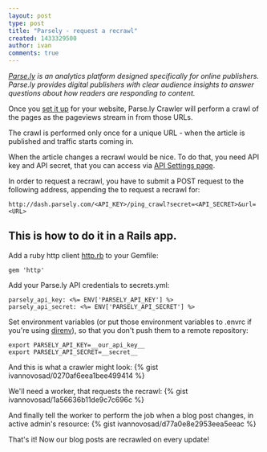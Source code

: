 ```yaml
---
layout: post
type: post
title: "Parsely - request a recrawl"
created: 1433329500
author: ivan
comments: true
---
```


*[Parse.ly](http://www.parsely.com/) is an analytics platform designed specifically for online publishers. Parse.ly provides digital publishers with clear audience insights to answer questions about how readers are responding to content.*

Once you [set it up](http://www.parsely.com/docs/integration/tracking/basic.html) for your website, Parse.ly Crawler will perform a crawl of the pages as the pageviews stream in from those URLs. 

The crawl is performed only once for a unique URL - when the article is published and traffic starts coming in.

When the article changes a recrawl would be nice. To do that, you need API key and API secret, that you can access via [API Settings page](http://www.parsely.com/docs/integration/metadata/dash.parsely.com/to/settings/api).

In order to request a recrawl, you have to submit a POST request to the following address, appending the <URL> to request a recrawl for:
	
	http://dash.parsely.com/<API_KEY>/ping_crawl?secret=<API_SECRET>&url=<URL>
	

## This is how to do it in a Rails app.


Add a ruby http client [http.rb](https://github.com/httprb/http.rb) to your Gemfile:

	gem 'http'
	

Add your Parse.ly API credentials to secrets.yml:

	parsely_api_key: <%= ENV['PARSELY_API_KEY'] %>
	parsely_api_secret: <%= ENV['PARSELY_API_SECRET'] %>


Set environment variables (or put those environment variables to .envrc if you're using [direnv](http://direnv.net/)), so that you don't push them to a remote repository:

	export PARSELY_API_KEY=__our_api_key__
	export PARSELY_API_SECRET=__secret__


And this is what a crawler might look:
{% gist ivannovosad/0270af6eea1bee499414 %}


We'll need a worker, that requests the recrawl:
{% gist ivannovosad/1a56636b11de9c7c696c %}


And finally tell the worker to perform the job when a blog post changes, in active admin's resource:
{% gist ivannovosad/d77a0e8e2953eea5eeac %}


That's it! Now our blog posts are recrawled on every update!
